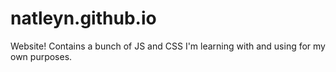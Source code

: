 # natleyn.github.io
Website! Contains a bunch of JS and CSS I'm learning with and using for my own purposes.